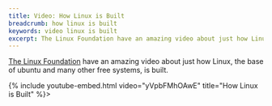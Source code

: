 ```yaml
---
title: Video: How Linux is Built
breadcrumb: how linux is built
keywords: video linux is built
excerpt: The Linux Foundation have an amazing video about just how Linux, the base of ubuntu and many other free systems, is built.
---
```


[The Linux Foundation](https://www.youtube.com/user/TheLinuxFoundation) have an amazing video about just how Linux, the base of ubuntu and many other free systems, is built.

{% include youtube-embed.html video="yVpbFMhOAwE" title="How Linux is Built" %}>
